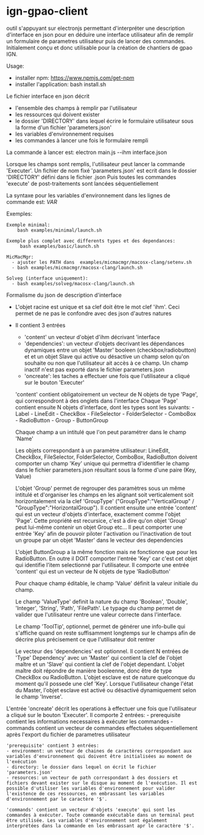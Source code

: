 # ign-gpao-client
outil s'appuyant sur electronjs permettant d'interpréter une description d'interface en json pour en déduire une interface utilisateur afin de remplir un formulaire de parametres utilisateur puis de lancer des commandes.
Initialement conçu et donc utilisable pour la création de chantiers de gpao IGN.

Usage:
- installer npm: https://www.npmjs.com/get-npm
- installer l'application: bash install.sh

Le fichier interface en json décrit 
- l'ensemble des champs à remplir par l'utilisateur
- les ressources qui doivent exister
- le dossier 'DIRECTORY' dans lequel écrire le formulaire utilisateur sous la forme d'un fichier 'parameters.json'
- les variables d'environnement requises
- les commandes à lancer une fois le formulaire rempli

La commande à lancer est: electron main.js --ihm interface.json 

Lorsque les champs sont remplis, l'utilisateur peut lancer la commande 'Executer'. Un fichier de nom fixé 'parameters.json' est ecrit dans le dossier 'DIRECTORY' défini dans le fichier .json
Puis toutes les commandes 'execute' de post-traitements sont lancées séquentiellement

La syntaxe pour les variables d'environnement dans les lignes de commande est: $VAR$


Exemples: 

    Exemple minimal:
        bash examples/minimal/launch.sh
     
    Exemple plus complet avec differents types et des dependances:
         bash examples/basic/launch.sh
         
    MicMacMgr:
      - ajuster les PATH dans  examples/micmacmgr/macosx-clang/setenv.sh
      - bash examples/micmacmgr/macosx-clang/launch.sh 
         
    Solveg (interface uniquement):
      - bash examples/solveg/macosx-clang/launch.sh 
         
    

Formalisme du json de description d'interface
- L'objet racine est unique et sa clef doit être le mot clef 'ihm'. Ceci permet de ne pas le confondre avec des json d'autres natures
- Il contient 3 entrées
    - 'content' un vecteur d'objet d'ihm décrivant 'interface
    - 'dependencies': un vecteur d'objets decrivant les dépendances dynamiques entre un objet 'Master' booleen (checkbox/radiobutton) et et un objet Slave qui active ou désactive un champ selon qu'on souhaite ou non que l'utilisateur ait accès à ce champ. Un champ inactif n'est pas exporté dans le fichier parameters.json
    - 'oncreate': les taches a effectuer une fois que l'utilisateur a cliqué sur le bouton 'Executer'
    
    
    'content' contient obligatoirement un vecteur de N objets de type 'Page', qui correspondront à des onglets dans l'interface
    Chaque 'Page' contient ensuite N objets d'interface, dont les types sont les suivants:
        - Label
        - LineEdit
        - CheckBox
        - FileSelector
        - FolderSelector
        - ComboBox
        - RadioButton
        - Group
        - ButtonGroup
        
    Chaque champ a un intitulé que l'on peut paramétrer dans le champ 'Name'
        
    Les objets correspondant à un paramètre utilisateur: LineEdit, CheckBox, FileSelector, FolderSelector, ComboBox, RadioButton doivent comporter un champ 'Key' unique qui permettra d'identifier le champ dans le fichier parameters.json résultant sous la forme d'une paire (Key, Value)
    
    L'objet 'Group' permet de regrouper des paramètres sous un même intitulé et d'organiser les champs en les alignant soit verticalement soit horizontalement via la clef 'GroupType' ("GroupType":"VerticalGroup" / "GroupType":"HorizontalGroup"). Il contient ensuite une entrée 'content' qui est un vecteur d'objets d'interface, exactement comme l'objet 'Page'. Cette propriété est recursice, c'est à dire qu'on objet 'Group' peut lui-même contenir un objet Group etc...  Il peut comporter une entrée 'Key' afin de pouvoir piloter l'activation ou l'inactivation de tout un groupe par un objet 'Master' dans le vecteur des dependencies
    
    L'objet ButtonGroup a la même fonction mais ne fonctionne que pour les RadioButton. En outre il DOIT comporter l'entrée 'Key' car c'est cet objet qui identifie l'item selectionné par l'utilisateur. Il comporte une entrée 'content' qui est un vecteur de N objets de type 'RadioButton'
    
    Pour chaque champ éditable, le champ 'Value' définit la valeur initiale du champ. 
    
    Le champ 'ValueType' definit la nature du champ 'Boolean', 'Double', 'Integer', 'String', 'Path', 'FilePath'. Le typage du champ permet de valider que l'utilisateur rentre une valeur correcte dans l'interface.
    
   Le champ 'ToolTip', optionnel, permet de générer une info-bulle qui s'affiche quand on reste suffisamment longtemps sur le champs afin de décrire plus précisement ce que l'utilisateur doit rentrer 
   
  
  Le vecteur des 'dependencies' est optionnel. Il contient N entrées de 'Type' Dependency' avec un 'Master' qui contient la clef de l'objet maître et un 'Slave' qui contient la clef de l'objet dependant. L'objet maître doit répondre de manière booleenne, donc être de type CheckBox ou RadioButton. L'objet esclave est de nature quelconque du moment qu'il possede une clef 'Key'. Lorsque l'utilisateur change l'état du Master, l'objet esclave est activé ou désactivé dynamiquement selon le champ 'Inverse'.


L'entrée 'oncreate' décrit les operations à effectuer une fois que l'utilisateur a cliqué sur le bouton 'Executer'.
Il comporte 2 entrées:
    - prerequisite contient les informations necessaires à exécuter les commandes
    - commands contient un vecteur de commandes effectuées séquentiellement après l'export du fichier de parametres utilisateur
    
    'prerequisite' contient 3 entrées:
    - environment: un vecteur de chaines de caractères correspondant aux variables d'environnement qui doivent être initialisées au moment de l'exécution
    - directory: le dossier dans lequel on écrit le fichier 'parameters.json'
    - resources: un vecteur de path correspondant à des dossiers et fichiers devant exister sur le disque au moment de l'exécution. Il est possible d'utiliser les variables d'environnement pour valider l'existence de ces ressources, en embrassant les variables d'environnement par le caractère '$'.

    'commands' contient un vecteur d'objets 'execute' qui sont les commandes à exécuter. Toute commande exécutable dans un terminal peut être utilisée. Les variables d'environnement sont également interprétées dans la commande en les embrassant apr le caractère '$'.



